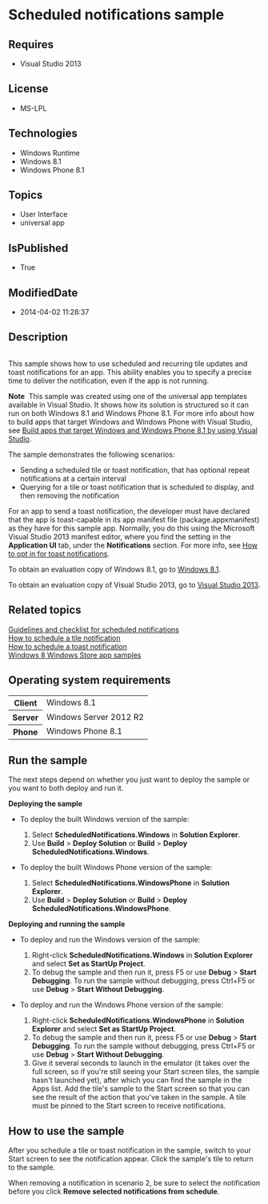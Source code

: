 # Scheduled notifications sample
## Requires
* Visual Studio 2013
## License
* MS-LPL
## Technologies
* Windows Runtime
* Windows 8.1
* Windows Phone 8.1
## Topics
* User Interface
* universal app
## IsPublished
* True
## ModifiedDate
* 2014-04-02 11:28:37
## Description

<div id="mainSection">
<p><img src="/windowsapps/site/view/file/111748/1/image.png" alt="" align="middle">
</p>
<p>This sample shows how to use scheduled and recurring tile updates and toast notifications for an app. This ability enables you to specify a precise time to deliver the notification, even if the app is not running.
</p>
<p class="note"><b>Note</b>&nbsp;&nbsp;This sample was created using one of the universal app templates available in Visual Studio. It shows how its solution is structured so it can run on both Windows&nbsp;8.1 and Windows Phone 8.1. For more info about how to build apps
 that target Windows and Windows Phone with Visual Studio, see <a href="http://msdn.microsoft.com/library/windows/apps/dn609832">
Build apps that target Windows and Windows Phone 8.1 by using Visual Studio</a>.</p>
<p>The sample demonstrates the following scenarios: </p>
<ul>
<li>Sending a scheduled tile or toast notification, that has optional repeat notifications at a certain interval
</li><li>Querying for a tile or toast notification that is scheduled to display, and then removing the notification
</li></ul>
<p></p>
<p>For an app to send a toast notification, the developer must have declared that the app is toast-capable in its app manifest file (package.appxmanifest) as they have for this sample app. Normally, you do this using the Microsoft Visual Studio&nbsp;2013 manifest
 editor, where you find the setting in the <b>Application UI</b> tab, under the <b>
Notifications</b> section. For more info, see <a href="http://msdn.microsoft.com/library/windows/apps/hh781238">
How to opt in for toast notifications</a>.</p>
<p>To obtain an evaluation copy of Windows&nbsp;8.1, go to <a href="http://go.microsoft.com/fwlink/p/?linkid=301696">
Windows&nbsp;8.1</a>.</p>
<p>To obtain an evaluation copy of Visual Studio&nbsp;2013, go to <a href="http://go.microsoft.com/fwlink/p/?linkid=301697">
Visual Studio&nbsp;2013</a>.</p>
<h2><a id="related_topics"></a>Related topics</h2>
<dl><dt><a href="http://msdn.microsoft.com/library/windows/apps/hh761464">Guidelines and checklist for scheduled notifications</a>
</dt><dt><a href="http://msdn.microsoft.com/library/windows/apps/hh761473">How to schedule a tile notification</a>
</dt><dt><a href="http://msdn.microsoft.com/library/windows/apps/hh465417">How to schedule a toast notification</a>
</dt><dt><a href="http://go.microsoft.com/fwlink/p/?LinkID=227694">Windows 8 Windows Store app samples</a>
</dt></dl>
<h2>Operating system requirements</h2>
<table>
<tbody>
<tr>
<th>Client</th>
<td><dt>Windows&nbsp;8.1 </dt></td>
</tr>
<tr>
<th>Server</th>
<td><dt>Windows Server&nbsp;2012&nbsp;R2 </dt></td>
</tr>
<tr>
<th>Phone</th>
<td><dt>Windows Phone 8.1 </dt></td>
</tr>
</tbody>
</table>
<h2>Run the sample</h2>
<p>The next steps depend on whether you just want to deploy the sample or you want to both deploy and run it.</p>
<p><b>Deploying the sample</b></p>
<ul>
<li>
<p>To deploy the built Windows version of the sample:</p>
<ol>
<li>Select <b>ScheduledNotifications.Windows</b> in <b>Solution Explorer</b>. </li><li>Use <b>Build</b> &gt; <b>Deploy Solution</b> or <b>Build</b> &gt; <b>Deploy ScheduledNotifications.Windows</b>.
</li></ol>
</li><li>
<p>To deploy the built Windows Phone version of the sample:</p>
<ol>
<li>Select <b>ScheduledNotifications.WindowsPhone</b> in <b>Solution Explorer</b>.
</li><li>Use <b>Build</b> &gt; <b>Deploy Solution</b> or <b>Build</b> &gt; <b>Deploy ScheduledNotifications.WindowsPhone</b>.
</li></ol>
</li></ul>
<p><b>Deploying and running the sample</b></p>
<ul>
<li>
<p>To deploy and run the Windows version of the sample:</p>
<ol>
<li>Right-click <b>ScheduledNotifications.Windows</b> in <b>Solution Explorer</b> and select
<b>Set as StartUp Project</b>. </li><li>To debug the sample and then run it, press F5 or use <b>Debug</b> &gt; <b>Start Debugging</b>. To run the sample without debugging, press Ctrl&#43;F5 or use
<b>Debug</b> &gt; <b>Start Without Debugging</b>. </li></ol>
</li><li>
<p>To deploy and run the Windows Phone version of the sample:</p>
<ol>
<li>Right-click <b>ScheduledNotifications.WindowsPhone</b> in <b>Solution Explorer</b> and select
<b>Set as StartUp Project</b>. </li><li>To debug the sample and then run it, press F5 or use <b>Debug</b> &gt; <b>Start Debugging</b>. To run the sample without debugging, press Ctrl&#43;F5 or use
<b>Debug</b> &gt; <b>Start Without Debugging</b>. </li><li>Give it several seconds to launch in the emulator (it takes over the full screen, so if you're still seeing your Start screen tiles, the sample hasn't launched yet), after which you can find the sample in the Apps list. Add the tile's sample to the Start
 screen so that you can see the result of the action that you've taken in the sample. A tile must be pinned to the Start screen to receive notifications.
</li></ol>
</li></ul>
<h2><a id="How_to_use_the_sample"></a><a id="how_to_use_the_sample"></a><a id="HOW_TO_USE_THE_SAMPLE"></a>How to use the sample</h2>
<p>After you schedule a tile or toast notification in the sample, switch to your Start screen to see the notification appear. Click the sample's tile to return to the sample.</p>
<p>When removing a notification in scenario 2, be sure to select the notification before you click
<b>Remove selected notifications from schedule</b>.</p>
</div>
